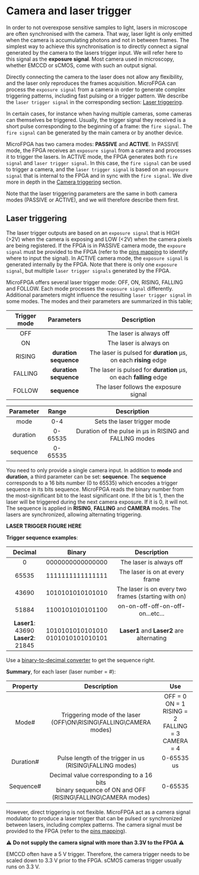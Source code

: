 # Camera and laser trigger

In order to not overexpose sensitive samples to light, lasers in microscope are often synchronised with the camera. That way, laser light is only emitted when the camera is accumulating photons and not in between frames. The simplest way to achieve this synchronisation is to directly connect a signal generated by the camera to the lasers trigger input. We will refer here to this signal as the **exposure signal**. Most camera used in microscopy, whether EMCCD or sCMOS, come with such an output signal.

Directly connecting the camera to the laser does not allow any flexibility, and the laser only reproduces the frames acquisition. MicroFPGA can process the `exposure signal` from a camera in order to generate complex triggering patterns, including fast pulsing or a trigger pattern. We describe the `laser trigger signal` in the corresponding section: [Laser triggering](#laser-triggering).

In certain cases, for instance when having multiple cameras, some cameras can themselves be triggered. Usually, the trigger signal they received is a short pulse corresponding to the beginning of a frame: the `fire signal`. The `fire signal` can be generated by the main camera or by another device. 

MicroFPGA has two camera modes: **PASSIVE** and **ACTIVE**. In PASSIVE mode, the FPGA receives an `exposure signal` from a camera and processes it to trigger the lasers. In ACTIVE mode, the FPGA generates both `fire signal` and `laser trigger signal`. In this case, the `fire signal` can be used to trigger a camera, and the `laser trigger signal` is based on an `exposure signal` that is internal to the FPGA and in sync with the `fire signal`. We dive more in depth in the [Camera triggering](#camera-triggering) section.

Note that the laser triggering parameters are the same in both camera modes (PASSIVE or ACTIVE), and we will therefore describe them first.


## Laser triggering 

The laser trigger outputs are based on an `exposure signal` that is HIGH (>2V) when the camera is exposing and LOW (<2V) when the camera pixels are being registered. If the FPGA is in PASSIVE camera mode, the `expoure signal` must be provided to the FPGA (refer to the [pins mapping](pins_br.md) to identify where to input the signal). In ACTIVE camera mode, the `exposure signal` is generated internally by the FPGA. Note that there is only one `exposure signal`, but multiple `laser trigger signals` generated by the FPGA.

MicroFPGA offers several laser trigger mode: OFF, ON, RISING, FALLING and FOLLOW. Each mode processes the `exposure signal` differently. Additional parameters might influence the resulting `laser trigger signal` in some modes. The modes and their parameters are summarized in this table;

| Trigger mode |         Parameters         |                         Description                          |
| :----------: | :------------------------: | :----------------------------------------------------------: |
|     OFF      |                            |                   The laser is always off                    |
|      ON      |                            |                    The laser is always on                    |
|    RISING    | **duration<br />sequence** | The laser is pulsed for **duration** &#956;s, on each **rising** edge |
|   FALLING    | **duration<br />sequence** | The laser is pulsed for **duration** &#956;s, on each **falling** edge |
|    FOLLOW    |        **sequence**        |            The laser follows the exposure signal             |



| Parameter |  Range  |                         Description                          |
| :-------: | :-----: | :----------------------------------------------------------: |
|   mode    |   0-4   |                 Sets the laser trigger mode                  |
| duration  | 0-65535 | Duration of the pulse in &#956;s in RISING and FALLING modes |
| sequence  | 0-65535 |                                                              |

You need to only provide a single camera input. In addition to **mode** and **duration**, a third parameter can be set: **sequence**. The **sequence** corresponds to a 16 bits number (0 to 65535) which encodes a trigger sequence in its bits sequence. MicroFPGA reads the binary number from the most-significant bit to the least significant one. If the bit is 1, then the laser will be triggered during the next camera exposure. If it is 0, it will not. The sequence is applied in **RISING**, **FALLING** and **CAMERA** modes. The lasers are synchronized, allowing alternating triggering.  



**LASER TRIGGER FIGURE HERE**





**Trigger sequence examples**:


|                 Decimal                  |                 Binary                 |                     Description                     |
| :--------------------------------------: | :------------------------------------: | :-------------------------------------------------: |
|                    0                     |            0000000000000000            |               The laser is always off               |
|                  65535                   |            1111111111111111            |           The laser is on at every frame            |
|                  43690                   |            1010101010101010            | The laser is on every two frames (starting with on) |
|                  51884                   |            1100101010101100            |          on-on-off-off-on-off-on...etc...           |
| **Laser1**: 43690 <br> **Laser2**: 21845 | 1010101010101010 <br> 0101010101010101 |      **Laser1** and **Laser2** are alternating      |

Use a [binary-to-decimal converter](https://www.binaryhexconverter.com/binary-to-decimal-converter "One binary to decimal converter") to get the sequence right.

**Summary**, for each laser (laser number = #):

| Property  |                         Description                          |                             Use                              |
| :-------: | :----------------------------------------------------------: | :----------------------------------------------------------: |
|   Mode#   | Triggering mode of the laser <br>(OFF\ON\RISING\FALLING\CAMERA modes) | OFF = 0 <br> ON = 1 <br> RISING = 2 <br> FALLING = 3 <br> CAMERA = 4 |
| Duration# | Pulse length of the trigger in us <br>(RISING\FALLING modes) |                          0-65535 us                          |
| Sequence# | Decimal value corresponding to a 16 bits <br>binary sequence of ON and OFF <br>(RISING\FALLING\CAMERA modes) |                           0-65535                            |




However, direct triggering is not flexible. MicroFPGA act as a camera signal modulator to produce a laser trigger that can be pulsed or synchronized between lasers, including complex patterns. The camera signal must be provided to the FPGA (refer to the [pins mapping](pins_br.md)).

:warning: **Do not supply the camera signal with more than 3.3V to the FPGA** :warning:

EMCCD often have a 5 V trigger. Therefore, the camera trigger needs to be scaled down to 3.3 V prior to the FPGA. sCMOS cameras trigger usually runs on 3.3 V.